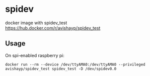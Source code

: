 # spidev
docker image with spidev_test https://hub.docker.com/r/avishayp/spidev_test

## Usage
On spi-enabled raspberry pi:

```
docker run --rm --device /dev/ttyAMA0:/dev/ttyAMA0 --privileged avishayp/spidev_test spidev_test -D /dev/spidev0.0
